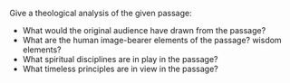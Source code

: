 Give a theological analysis of the given passage:
* What would the original audience have drawn from the passage?
* What are the human image-bearer elements of the passage?  wisdom elements?
* What spiritual disciplines are in play in the passage?
* What timeless principles are in view in the passage?
